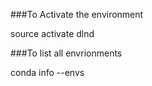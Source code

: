 ###To Activate the environment

source activate dlnd

###To list all envrionments

conda info --envs